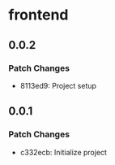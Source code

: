 # frontend

## 0.0.2

### Patch Changes

- 8113ed9: Project setup

## 0.0.1

### Patch Changes

- c332ecb: Initialize project

